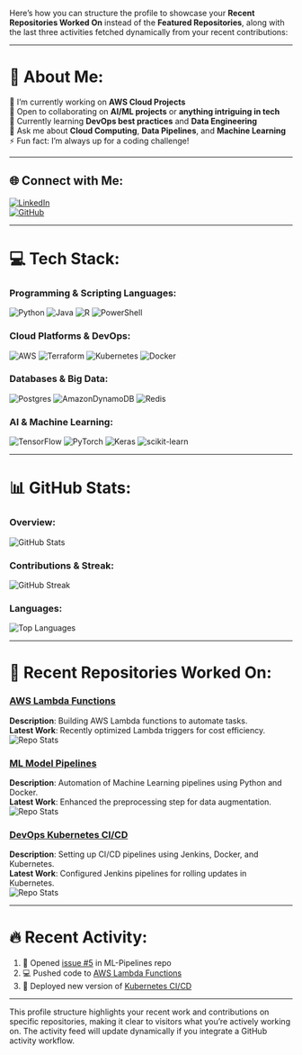 Here’s how you can structure the profile to showcase your **Recent Repositories Worked On** instead of the **Featured Repositories**, along with the last three activities fetched dynamically from your recent contributions:

---

# 💫 About Me:
  
🔭 I’m currently working on **AWS Cloud Projects**  
🤝 Open to collaborating on **AI/ML projects** or **anything intriguing in tech**  
🌱 Currently learning **DevOps best practices** and **Data Engineering**  
💬 Ask me about **Cloud Computing**, **Data Pipelines**, and **Machine Learning**  
⚡ Fun fact: I’m always up for a coding challenge!

---

## 🌐 Connect with Me:

[![LinkedIn](https://img.shields.io/badge/LinkedIn-%230077B5.svg?style=for-the-badge&logo=linkedin&logoColor=white)](https://linkedin.com/in/said-mustafa-said)  
[![GitHub](https://img.shields.io/badge/GitHub-%23121011.svg?style=for-the-badge&logo=github&logoColor=white)](https://github.com/saidmustafa-said)

---

# 💻 Tech Stack:

### Programming & Scripting Languages:
![Python](https://img.shields.io/badge/python-3670A0?style=for-the-badge&logo=python&logoColor=ffdd54) ![Java](https://img.shields.io/badge/java-%23ED8B00.svg?style=for-the-badge&logo=openjdk&logoColor=white) ![R](https://img.shields.io/badge/r-%23276DC3.svg?style=for-the-badge&logo=r&logoColor=white) ![PowerShell](https://img.shields.io/badge/PowerShell-%235391FE.svg?style=for-the-badge&logo=powershell&logoColor=white)

### Cloud Platforms & DevOps:
![AWS](https://img.shields.io/badge/AWS-%23FF9900.svg?style=for-the-badge&logo=amazon-aws&logoColor=white) ![Terraform](https://img.shields.io/badge/terraform-%235835CC.svg?style=for-the-badge&logo=terraform&logoColor=white) ![Kubernetes](https://img.shields.io/badge/kubernetes-%23326ce5.svg?style=for-the-badge&logo=kubernetes&logoColor=white) ![Docker](https://img.shields.io/badge/docker-%230db7ed.svg?style=for-the-badge&logo=docker&logoColor=white)

### Databases & Big Data:
![Postgres](https://img.shields.io/badge/postgres-%23316192.svg?style=for-the-badge&logo=postgresql&logoColor=white) ![AmazonDynamoDB](https://img.shields.io/badge/Amazon%20DynamoDB-4053D6?style=for-the-badge&logo=Amazon%20DynamoDB&logoColor=white) ![Redis](https://img.shields.io/badge/redis-%23DD0031.svg?style=for-the-badge&logo=redis&logoColor=white)

### AI & Machine Learning:
![TensorFlow](https://img.shields.io/badge/TensorFlow-%23FF6F00.svg?style=for-the-badge&logo=TensorFlow&logoColor=white) ![PyTorch](https://img.shields.io/badge/PyTorch-%23EE4C2C.svg?style=for-the-badge&logo=PyTorch&logoColor=white) ![Keras](https://img.shields.io/badge/Keras-%23D00000.svg?style=for-the-badge&logo=Keras&logoColor=white) ![scikit-learn](https://img.shields.io/badge/scikit--learn-%23F7931E.svg?style=for-the-badge&logo=scikit-learn&logoColor=white)

---

# 📊 GitHub Stats:

### Overview:
![GitHub Stats](https://github-readme-stats.vercel.app/api?username=saidmustafa-said&theme=dark&hide_border=false&include_all_commits=true&count_private=true&show_icons=true)

### Contributions & Streak:
![GitHub Streak](https://github-readme-streak-stats.herokuapp.com/?user=saidmustafa-said&theme=dark&hide_border=false)

### Languages:
![Top Languages](https://github-readme-stats.vercel.app/api/top-langs/?username=saidmustafa-said&theme=dark&hide_border=false&include_all_commits=true&count_private=true&layout=compact)

---

# 📂 Recent Repositories Worked On:

### [AWS Lambda Functions](https://github.com/saidmustafa-said/AWS-Lambda)  
**Description**: Building AWS Lambda functions to automate tasks.  
**Latest Work**: Recently optimized Lambda triggers for cost efficiency.  
![Repo Stats](https://github-readme-stats.vercel.app/api/pin/?username=saidmustafa-said&repo=AWS-Lambda&theme=dark)

### [ML Model Pipelines](https://github.com/saidmustafa-said/ML-Pipelines)  
**Description**: Automation of Machine Learning pipelines using Python and Docker.  
**Latest Work**: Enhanced the preprocessing step for data augmentation.  
![Repo Stats](https://github-readme-stats.vercel.app/api/pin/?username=saidmustafa-said&repo=ML-Pipelines&theme=dark)

### [DevOps Kubernetes CI/CD](https://github.com/saidmustafa-said/DevOps-Kubernetes)  
**Description**: Setting up CI/CD pipelines using Jenkins, Docker, and Kubernetes.  
**Latest Work**: Configured Jenkins pipelines for rolling updates in Kubernetes.  
![Repo Stats](https://github-readme-stats.vercel.app/api/pin/?username=saidmustafa-said&repo=DevOps-Kubernetes&theme=dark)

---

# 🔥 Recent Activity:

<!--START_SECTION:activity-->
1. 🐛 Opened [issue #5](https://github.com/saidmustafa-said/ML-Pipelines/issues/5) in ML-Pipelines repo  
2. 💻 Pushed code to [AWS Lambda Functions](https://github.com/saidmustafa-said/AWS-Lambda)  
3. 🚀 Deployed new version of [Kubernetes CI/CD](https://github.com/saidmustafa-said/DevOps-Kubernetes)  
<!--END_SECTION:activity-->

---

This profile structure highlights your recent work and contributions on specific repositories, making it clear to visitors what you’re actively working on. The activity feed will update dynamically if you integrate a GitHub activity workflow.

